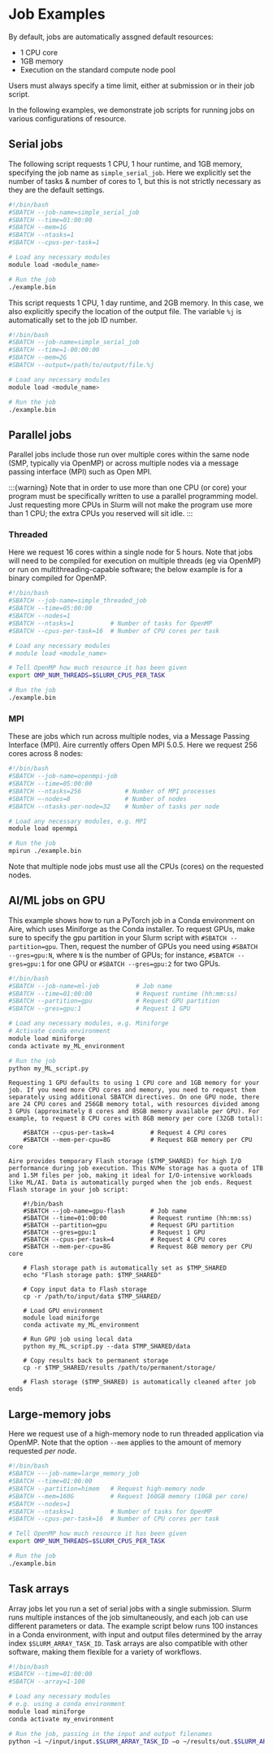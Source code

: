 # Job Examples

By default, jobs are automatically assgned default resources:

- 1 CPU core
- 1GB memory
- Execution on the standard compute node pool

Users must always specify a time limit, either at submission or in their job script.

In the following examples, we demonstrate job scripts for running jobs on various configurations of resource.

## Serial jobs

The following script requests 1 CPU, 1 hour runtime, and 1GB memory, specifying the job name as ```simple_serial_job```. Here we explicitly set the number of tasks & number of cores to 1, but this is not strictly necessary as they are the default settings.

```bash
#!/bin/bash
#SBATCH --job-name=simple_serial_job
#SBATCH --time=01:00:00
#SBATCH --mem=1G
#SBATCH --ntasks=1
#SBATCH --cpus-per-task=1

# Load any necessary modules
module load <module_name>

# Run the job
./example.bin
```

This script requests 1 CPU, 1 day runtime, and 2GB memory. In this case, we also explicitly specify the location of the output file. The variable ```%j``` is automatically set to the job ID number.

```bash
#!/bin/bash
#SBATCH --job-name=simple_serial_job
#SBATCH --time=1-00:00:00
#SBATCH --mem=2G
#SBATCH --output=/path/to/output/file.%j

# Load any necessary modules
module load <module_name>

# Run the job
./example.bin
```

## Parallel jobs

Parallel jobs include those run over multiple cores within the same node (SMP, typically via OpenMP) or across multiple nodes via a message passing interface (MPI) such as Open MPI.

:::{warning}
Note that in order to use more than one CPU (or core) your program must be specifically written to use a parallel programming model. Just requesting more CPUs in Slurm will not make the program use more than 1 CPU; the extra CPUs you reserved will sit idle.
:::

### Threaded

Here we request 16 cores within a single node for 5 hours. Note that jobs will need to be compiled for execution on multiple threads (eg via OpenMP) or run on multithreading-capable software; the below example is for a binary compiled for OpenMP.

```bash
#!/bin/bash
#SBATCH --job-name=simple_threaded_job
#SBATCH --time=05:00:00
#SBATCH --nodes=1
#SBATCH --ntasks=1          # Number of tasks for OpenMP
#SBATCH --cpus-per-task=16  # Number of CPU cores per task

# Load any necessary modules
# module load <module_name>

# Tell OpenMP how much resource it has been given
export OMP_NUM_THREADS=$SLURM_CPUS_PER_TASK 

# Run the job
./example.bin
```

### MPI

These are jobs which run across multiple nodes, via a Message Passing Interface (MPI). Aire currently offers Open MPI 5.0.5. Here we request 256 cores across 8 nodes:

```bash
#!/bin/bash
#SBATCH --job-name=openmpi-job
#SBATCH --time=05:00:00
#SBATCH --ntasks=256            # Number of MPI processes
#SBATCH –-nodes=8               # Number of nodes   
#SBATCH --ntasks-per-node=32    # Number of tasks per node

# Load any necessary modules, e.g. MPI
module load openmpi

# Run the job
mpirun ./example.bin
```

Note that multiple node jobs must use all the CPUs (cores) on the requested nodes.

## AI/ML jobs on GPU

This example shows how to run a PyTorch job in a Conda environment on Aire, which uses Miniforge as the Conda installer. To request GPUs, make sure to specify the gpu partition in your Slurm script with `#SBATCH --partition=gpu`. Then, request the number of GPUs you need using `#SBATCH --gres=gpu:N`, where `N` is the number of GPUs; for instance, `#SBATCH --gres=gpu:1` for one GPU or `#SBATCH --gres=gpu:2` for two GPUs.

```bash
#!/bin/bash
#SBATCH --job-name=ml-job          # Job name
#SBATCH --time=01:00:00            # Request runtime (hh:mm:ss)
#SBATCH --partition=gpu            # Request GPU partition
#SBATCH --gres=gpu:1               # Request 1 GPU

# Load any necessary modules, e.g. Miniforge
# Activate conda environment
module load miniforge
conda activate my_ML_environment

# Run the job
python my_ML_script.py
```

```{tip}
Requesting 1 GPU defaults to using 1 CPU core and 1GB memory for your job. If you need more CPU cores and memory, you need to request them separately using additional SBATCH directives. On one GPU node, there are 24 CPU cores and 256GB memory total, with resources divided among 3 GPUs (approximately 8 cores and 85GB memory available per GPU). For example, to request 8 CPU cores with 8GB memory per core (32GB total):

    #SBATCH --cpus-per-task=4          # Request 4 CPU cores
    #SBATCH --mem-per-cpu=8G           # Request 8GB memory per CPU core
```

```{admonition} Using the Flash storage
Aire provides temporary Flash storage ($TMP_SHARED) for high I/O performance during job execution. This NVMe storage has a quota of 1TB and 1.5M files per job, making it ideal for I/O-intensive workloads like ML/AI. Data is automatically purged when the job ends. Request Flash storage in your job script:

    #!/bin/bash
    #SBATCH --job-name=gpu-flash       # Job name
    #SBATCH --time=01:00:00            # Request runtime (hh:mm:ss)
    #SBATCH --partition=gpu            # Request GPU partition
    #SBATCH --gres=gpu:1               # Request 1 GPU
    #SBATCH --cpus-per-task=4          # Request 4 CPU cores
    #SBATCH --mem-per-cpu=8G           # Request 8GB memory per CPU core

    # Flash storage path is automatically set as $TMP_SHARED
    echo "Flash storage path: $TMP_SHARED"

    # Copy input data to Flash storage
    cp -r /path/to/input/data $TMP_SHARED/

    # Load GPU environment
    module load miniforge
    conda activate my_ML_environment

    # Run GPU job using local data
    python my_ML_script.py --data $TMP_SHARED/data

    # Copy results back to permanent storage
    cp -r $TMP_SHARED/results /path/to/permanent/storage/

    # Flash storage ($TMP_SHARED) is automatically cleaned after job ends
```

## Large-memory jobs

Here we request use of a high-memory node to run threaded application via OpenMP. Note that the option `--mem` applies to the amount of memory requested *per node*.

```bash
#!/bin/bash
#SBATCH ---job-name=large_memory_job
#SBATCH --time=01:00:00
#SBATCH --partition=himem   # Request high-memory node
#SBATCH --mem=160G          # Request 160GB memory (10GB per core)
#SBATCH --nodes=1
#SBATCH --ntasks=1          # Number of tasks for OpenMP
#SBATCH --cpus-per-task=16  # Number of CPU cores per task

# Tell OpenMP how much resource it has been given
export OMP_NUM_THREADS=$SLURM_CPUS_PER_TASK 

# Run the job
./example.bin
```

## Task arrays

Array jobs let you run a set of serial jobs with a single submission. Slurm runs multiple instances of the job simultaneously, and each job can use different parameters or data. The example script below runs 100 instances in a Conda environment, with input and output files determined by the array index `$SLURM_ARRAY_TASK_ID`. Task arrays are also compatible with other software, making them flexible for a variety of workflows.

```bash
#!/bin/bash
#SBATCH --time=01:00:00
#SBATCH --array=1-100

# Load any necessary modules
# e.g. using a conda environment
module load miniforge
conda activate my_environment

# Run the job, passing in the input and output filenames
python –i ~/input/input.$SLURM_ARRAY_TASK_ID –o ~/results/out.$SLURM_ARRAY_TASK_ID
```
